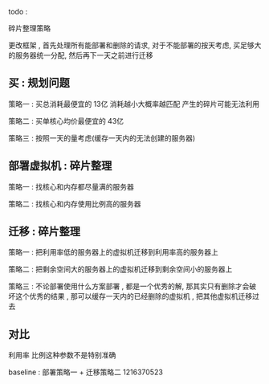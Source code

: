 todo :

碎片整理策略

更改框架 , 首先处理所有能部署和删除的请求, 对于不能部署的按天考虑, 买足够大的服务器统一分配, 然后再下一天之前进行迁移

## 买 : 规划问题

策略一 : 买总消耗最便宜的 13亿 消耗越小大概率越匹配 产生的碎片可能无法利用

策略二 : 买单核心均价最便宜的 43亿

策略三 : 按照一天的量考虑(缓存一天内的无法创建的服务器)

## 部署虚拟机 : 碎片整理

策略一 : 找核心和内存都尽量满的服务器

策略二 : 找核心和内存使用比例高的服务器



## 迁移 : 碎片整理

策略一 : 把利用率低的服务器上的虚拟机迁移到利用率高的服务器上

策略二 : 把剩余空间大的服务器上的虚拟机迁移到剩余空间小的服务器上

策略三 : 不论部署使用什么方案部署 , 都是一个优秀的解,  那其实只有删除才会破坏这个优秀的结果 , 那可以缓存一天内的已经删除的虚拟机 , 把其他虚拟机迁移过去

## 对比 

利用率 比例这种参数不是特别准确

baseline : 部署策略一 + 迁移策略二 1216370523

